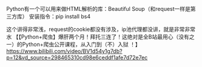 Python有一个可以用来做HTML解析的库：Beautiful Soup（和request一样是第三方库）
安装指令：pip install bs4

这个讲得非常浅，request的cookie都没有涉及，ip池代理都没讲，就是非常非常水
【【Python+爬虫】爆肝两个月！拜托三连了！这绝对是全B站最用心（没有之一）的Python+爬虫公开课程，从入门到（不）入狱 ！】https://www.bilibili.com/video/BV1d54y1g7db?p=12&vd_source=298465310cd98e6ceddf1afe7d72e7ec
